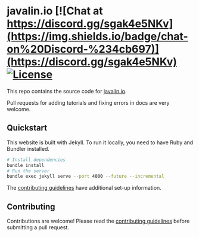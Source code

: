 # javalin.io [![Chat at https://discord.gg/sgak4e5NKv](https://img.shields.io/badge/chat-on%20Discord-%234cb697)](https://discord.gg/sgak4e5NKv) [![License](https://img.shields.io/badge/License-Apache%202.0-blue.svg)](https://opensource.org/licenses/Apache-2.0)

This repo contains the source code for [javalin.io](https://javalin.io).

Pull requests for adding tutorials and fixing errors in docs are very welcome.

## Quickstart

This website is built with Jekyll. To run it locally, you need to have Ruby and Bundler installed.

```bash
# Install dependencies
bundle install
# Run the server
bundle exec jekyll serve --port 4000 --future --incremental
```

The [contributing guidelines](CONTRIBUTING.md) have additional set-up information.

## Contributing

Contributions are welcome! Please read the [contributing guidelines](CONTRIBUTING.md) before submitting a pull request.
